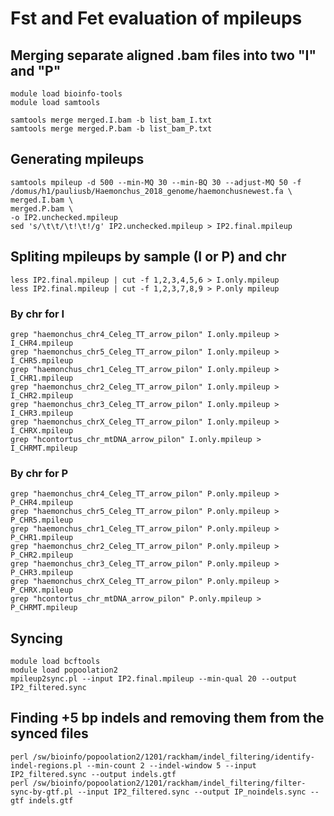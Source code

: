 
# Fst and Fet evaluation of mpileups
## Merging separate aligned .bam files into two "I" and "P"
``` shell
module load bioinfo-tools
module load samtools

samtools merge merged.I.bam -b list_bam_I.txt
samtools merge merged.P.bam -b list_bam_P.txt
```
## Generating mpileups
``` shell
samtools mpileup -d 500 --min-MQ 30 --min-BQ 30 --adjust-MQ 50 -f /domus/h1/pauliusb/Haemonchus_2018_genome/haemonchusnewest.fa \
merged.I.bam \
merged.P.bam \
-o IP2.unchecked.mpileup
sed 's/\t\t/\t!\t!/g' IP2.unchecked.mpileup > IP2.final.mpileup
```
## Spliting mpileups by sample (I or P) and chr
``` shell
less IP2.final.mpileup | cut -f 1,2,3,4,5,6 > I.only.mpileup
less IP2.final.mpileup | cut -f 1,2,3,7,8,9 > P.only mpileup
```
### By chr for I
``` shell
grep "haemonchus_chr4_Celeg_TT_arrow_pilon" I.only.mpileup > I_CHR4.mpileup
grep "haemonchus_chr5_Celeg_TT_arrow_pilon" I.only.mpileup > I_CHR5.mpileup
grep "haemonchus_chr1_Celeg_TT_arrow_pilon" I.only.mpileup > I_CHR1.mpileup
grep "haemonchus_chr2_Celeg_TT_arrow_pilon" I.only.mpileup > I_CHR2.mpileup
grep "haemonchus_chr3_Celeg_TT_arrow_pilon" I.only.mpileup > I_CHR3.mpileup
grep "haemonchus_chrX_Celeg_TT_arrow_pilon" I.only.mpileup > I_CHRX.mpileup
grep "hcontortus_chr_mtDNA_arrow_pilon" I.only.mpileup > I_CHRMT.mpileup
```
### By chr for P
``` shell
grep "haemonchus_chr4_Celeg_TT_arrow_pilon" P.only.mpileup > P_CHR4.mpileup
grep "haemonchus_chr5_Celeg_TT_arrow_pilon" P.only.mpileup > P_CHR5.mpileup
grep "haemonchus_chr1_Celeg_TT_arrow_pilon" P.only.mpileup > P_CHR1.mpileup
grep "haemonchus_chr2_Celeg_TT_arrow_pilon" P.only.mpileup > P_CHR2.mpileup
grep "haemonchus_chr3_Celeg_TT_arrow_pilon" P.only.mpileup > P_CHR3.mpileup
grep "haemonchus_chrX_Celeg_TT_arrow_pilon" P.only.mpileup > P_CHRX.mpileup
grep "hcontortus_chr_mtDNA_arrow_pilon" P.only.mpileup > P_CHRMT.mpileup
```

## Syncing
``` shell
module load bcftools
module load popoolation2
mpileup2sync.pl --input IP2.final.mpileup --min-qual 20 --output IP2_filtered.sync
```
## Finding +5 bp indels and removing them from the synced files
``` shell
perl /sw/bioinfo/popoolation2/1201/rackham/indel_filtering/identify-indel-regions.pl --min-count 2 --indel-window 5 --input IP2_filtered.sync --output indels.gtf
perl /sw/bioinfo/popoolation2/1201/rackham/indel_filtering/filter-sync-by-gtf.pl --input IP2_filtered.sync --output IP_noindels.sync --gtf indels.gtf
```

